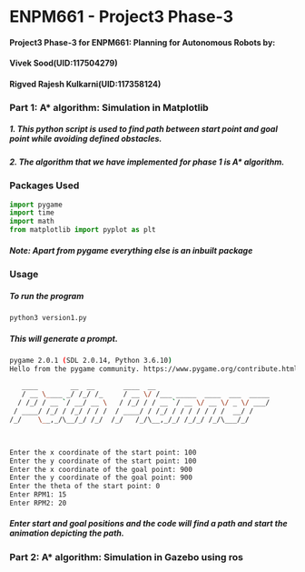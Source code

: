 # ENPM661 - Project3 Phase-3

#### Project3 Phase-3 for ENPM661: Planning for Autonomous Robots by:
#### Vivek Sood(UID:117504279) 
#### Rigved Rajesh Kulkarni(UID:117358124)

### Part 1: A* algorithm: Simulation in Matplotlib

##### 1. This python script is used to find path between start point and goal point while avoiding defined obstacles.
##### 2. The algorithm that we have implemented for phase 1 is A* algorithm.
### Packages Used
```python
import pygame
import time
import math
from matplotlib import pyplot as plt
```
##### Note: Apart from pygame everything else is an inbuilt package
### Usage
##### To run the program
```bash
python3 version1.py
```
##### This will generate a prompt.

```bash
pygame 2.0.1 (SDL 2.0.14, Python 3.6.10)
Hello from the pygame community. https://www.pygame.org/contribute.html
 
   ____        __  __       ____  __                           
   / __ \____ _/ /_/ /_     / __ \/ /___ _____  ____  ___  _____
  / /_/ / __ `/ __/ __ \   / /_/ / / __ `/ __ \/ __ \/ _ \/ ___/
 / ____/ /_/ / /_/ / / /  / ____/ / /_/ / / / / / / /  __/ /    
/_/    \__,_/\__/_/ /_/  /_/   /_/\__,_/_/ /_/_/ /_/\___/_/     
                                                                


Enter the x coordinate of the start point: 100
Enter the y coordinate of the start point: 100
Enter the x coordinate of the goal point: 900
Enter the y coordinate of the goal point: 900
Enter the theta of the start point: 0
Enter RPM1: 15
Enter RPM2: 20

```
##### Enter start and goal positions and the code will find a path and start the animation depicting the path.


### Part 2: A* algorithm: Simulation in Gazebo using ros
